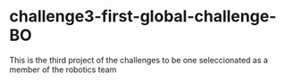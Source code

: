 # challenge3-first-global-challenge-BO
This is the third project of the challenges to be one seleccionated as a member of the robotics team
